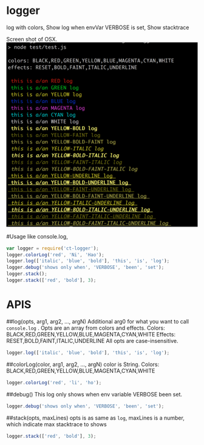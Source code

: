 # logger
log with colors, 
Show log when envVar VERBOSE is set, 
Show stacktrace

Screen shot of OSX.
![alt tag](./screenshot_OSX.png)

#Usage
like console.log,
```js
var logger = require('ct-logger');
logger.colorLog('red', 'Ni', 'Hao');
logger.log(['italic', 'blue', 'bold'], 'this', 'is', 'log');
logger.debug('shows only when', 'VERBOSE', 'been', 'set');
logger.stack();
logger.stack(['red', 'bold'], 3);
```
# APIS

##log(opts, arg1, arg2, ..., argN)
Additional arg0 for what you want to call `console.log` .
Opts are an array from colors and effects.
Colors: BLACK,RED,GREEN,YELLOW,BLUE,MAGENTA,CYAN,WHITE
Effects: RESET,BOLD,FAINT,ITALIC,UNDERLINE
All opts are case-insensitive.

```js
logger.log(['italic', 'blue', 'bold'], 'this', 'is', 'log');
```

##colorLog(color, arg1, arg2, ..., argN)
color is String.
Colors: BLACK,RED,GREEN,YELLOW,BLUE,MAGENTA,CYAN,WHITE
```js
logger.colorLog('red', 'li', 'ho');
```

##debug()
This log only shows when env variable VERBOSE been set.
```js
logger.debug('shows only when', 'VERBOSE', 'been', 'set');
```
##stack(opts, maxLines)
opts is as same as `log`, maxLines is a number, which indicate max stacktrace to shows
```js
logger.stack(['red', 'bold'], 3);
```
